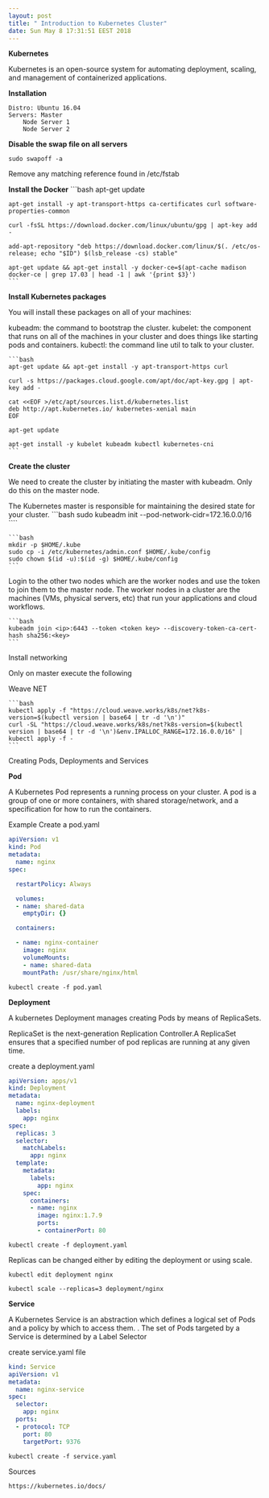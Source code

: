 ```yaml
---
layout: post
title: " Introduction to Kubernetes Cluster"
date: Sun May 8 17:31:51 EEST 2018
---
```

**Kubernetes**

Kubernetes is an open-source system for automating deployment, scaling, and management of containerized applications.

**Installation**

	Distro: Ubuntu 16.04
	Servers: Master
		Node Server 1
		Node Server 2
			
**Disable the swap file on all servers**

	sudo swapoff -a
	
Remove any matching reference found in /etc/fstab

**Install the Docker**
	```bash
	apt-get update
	
	apt-get install -y apt-transport-https ca-certificates curl software-properties-common
	
	curl -fsSL https://download.docker.com/linux/ubuntu/gpg | apt-key add -
	
	add-apt-repository "deb https://download.docker.com/linux/$(. /etc/os-release; echo "$ID") $(lsb_release -cs) stable"
	
	apt-get update && apt-get install -y docker-ce=$(apt-cache madison docker-ce | grep 17.03 | head -1 | awk '{print $3}')
	```

**Install Kubernetes packages**

You will install these packages on all of your machines:

kubeadm: the command to bootstrap the cluster.
kubelet: the component that runs on all of the machines in your cluster and does things like starting pods and containers.
kubectl: the command line util to talk to your cluster.

	```bash
	apt-get update && apt-get install -y apt-transport-https curl
	
	curl -s https://packages.cloud.google.com/apt/doc/apt-key.gpg | apt-key add -
	
	cat <<EOF >/etc/apt/sources.list.d/kubernetes.list
	deb http://apt.kubernetes.io/ kubernetes-xenial main
	EOF	
	
	apt-get update
	
	apt-get install -y kubelet kubeadm kubectl kubernetes-cni
	```

**Create the cluster**

We need to create the cluster by initiating the master with kubeadm. Only do this on the master node.

The Kubernetes master is responsible for maintaining the desired state for your cluster.
	```bash
	sudo kubeadm init --pod-network-cidr=172.16.0.0/16
	````
	
	```bash
	mkdir -p $HOME/.kube
	sudo cp -i /etc/kubernetes/admin.conf $HOME/.kube/config
	sudo chown $(id -u):$(id -g) $HOME/.kube/config
	```
	
Login to the other two nodes which are the worker nodes and use the token to join them to the master node.
The worker nodes in a cluster are the machines (VMs, physical servers, etc) that run your applications and cloud workflows.

	```bash
	kubeadm join <ip>:6443 --token <token key> --discovery-token-ca-cert-hash sha256:<key>
	```

Install networking

Only on master execute the following
	
Weave NET

	```bash
	kubectl apply -f "https://cloud.weave.works/k8s/net?k8s-version=$(kubectl version | base64 | tr -d '\n')"
	curl -SL "https://cloud.weave.works/k8s/net?k8s-version=$(kubectl version | base64 | tr -d '\n')&env.IPALLOC_RANGE=172.16.0.0/16" | kubectl apply -f -
	```
	
Creating Pods, Deployments and Services

**Pod**

A Kubernetes Pod represents a running process on your cluster. A pod is a group of one or more containers, with shared storage/network, and a specification for how to run the containers.

Example
Create a pod.yaml

```yaml
apiVersion: v1
kind: Pod
metadata:
  name: nginx
spec:

  restartPolicy: Always

  volumes:
  - name: shared-data
    emptyDir: {}

  containers:

  - name: nginx-container
    image: nginx
    volumeMounts:
    - name: shared-data
    mountPath: /usr/share/nginx/html
```		
		
	kubectl create -f pod.yaml
	
**Deployment**

A kubernetes Deployment manages creating Pods by means of ReplicaSets. 

ReplicaSet is the next-generation Replication Controller.A ReplicaSet ensures that a specified number of pod replicas are running at any given time.
	
create a deployment.yaml

```yaml
apiVersion: apps/v1
kind: Deployment
metadata:
  name: nginx-deployment
  labels:
    app: nginx
spec:
  replicas: 3
  selector:
    matchLabels:
      app: nginx
  template:
    metadata:
      labels:
        app: nginx
    spec:
      containers:
      - name: nginx
        image: nginx:1.7.9
        ports:
        - containerPort: 80
```					
	
	kubectl create -f deployment.yaml
	

Replicas can be changed either by editing the deployment or using scale.	
	
	kubectl edit deployment nginx
		
	kubectl scale --replicas=3 deployment/nginx


**Service**
				
A Kubernetes Service is an abstraction which defines a logical set of Pods and a policy by which to access them. . The set of Pods targeted by a Service is determined by a Label Selector 

create service.yaml file

```yaml
kind: Service
apiVersion: v1
metadata:
  name: nginx-service
spec:
  selector:
    app: nginx
  ports:
  - protocol: TCP
    port: 80
    targetPort: 9376
```	

	kubectl create -f service.yaml
	
	
Sources

	https://kubernetes.io/docs/
